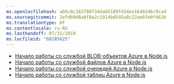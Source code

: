 ```yaml
---
ms.openlocfilehash: ab6c0c283780734dab5189fd34ee1649246c9cad
ms.sourcegitcommit: 2efdb9d8a8f8a2c1914bd545a8c22ae6fe0f463b
ms.translationtype: HT
ms.contentlocale: ru-RU
ms.lasthandoff: 07/15/2019
ms.locfileid: "68285625"
---
```


* [Начало работы со службой BLOB-объектов Azure в Node.js](https://azure.microsoft.com/resources/samples/storage-blob-node-getting-started/)
* [Начало работы со службой файлов Azure в Node.js](https://azure.microsoft.com/resources/samples/storage-file-node-getting-started/)
* [Начало работы со службой очередей Azure в Node.js](https://azure.microsoft.com/resources/samples/storage-queue-node-getting-started/)
* [Начало работы со службой таблиц Azure в Node.js](https://azure.microsoft.com/resources/samples/storage-table-node-getting-started/)
